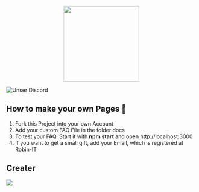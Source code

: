 <p align="center">
  <a href="https://robin-it.de">
    <img src="https://files.robin-it.de/logo_quadrat.png" width="200" />
  </a>
</p>

![Unser Discord](https://img.shields.io/discord/762641210334511115?label=Discord&logo=Discord&logoColor=white)

## How to make your own Pages 🔧
1. Fork this Project into your own Account
2. Add your custom FAQ File in the folder docs
3. To test your FAQ. Start it with **npm start** and open http://localhost:3000
4. If you want to get a small gift, add your Email, which is registered at Robin-IT

## Creater

<a href="https://github.com/RobinDev03/Robin-IT-FAQ/graphs/contributors">
  <img src="https://contrib.rocks/image?repo=RobinDev03/Robin-IT-FAQ" />
</a>
